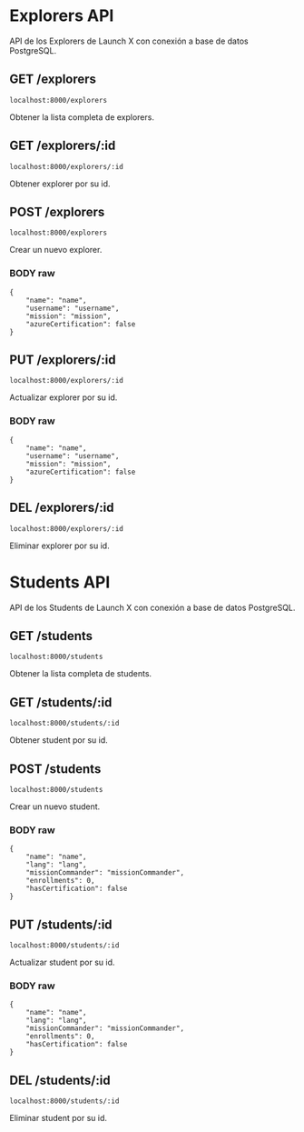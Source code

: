 # Explorers API

API de los Explorers de Launch X con conexión a base de datos PostgreSQL.

## GET /explorers

`localhost:8000/explorers`

Obtener la lista completa de explorers.

## GET /explorers/:id

`localhost:8000/explorers/:id`

Obtener explorer por su id.

## POST /explorers

`localhost:8000/explorers`

Crear un nuevo explorer.

### BODY raw

```
{
    "name": "name",
    "username": "username",
    "mission": "mission",
    "azureCertification": false
}
```

## PUT /explorers/:id

`localhost:8000/explorers/:id`

Actualizar explorer por su id.

### BODY raw

```
{
    "name": "name",
    "username": "username",
    "mission": "mission",
    "azureCertification": false
}
```

## DEL /explorers/:id

`localhost:8000/explorers/:id`

Eliminar explorer por su id.

# Students API

API de los Students de Launch X con conexión a base de datos PostgreSQL.

## GET /students

`localhost:8000/students`

Obtener la lista completa de students.

## GET /students/:id

`localhost:8000/students/:id`

Obtener student por su id.

## POST /students

`localhost:8000/students`

Crear un nuevo student.

### BODY raw

```
{
    "name": "name",
    "lang": "lang",
    "missionCommander": "missionCommander",
    "enrollments": 0,
    "hasCertification": false
}
```

## PUT /students/:id

`localhost:8000/students/:id`

Actualizar student por su id.

### BODY raw

```
{
    "name": "name",
    "lang": "lang",
    "missionCommander": "missionCommander",
    "enrollments": 0,
    "hasCertification": false
}
```

## DEL /students/:id

`localhost:8000/students/:id`

Eliminar student por su id.

